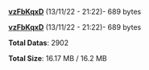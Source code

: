 [**vzFbKqxD**](/data/vzFbKqxD.txt) (13/11/22 - 21:22)- 689 bytes

[**vzFbKqxD**](/data/vzFbKqxD.txt) (13/11/22 - 21:22)- 689 bytes

**Total Datas**: 2902

**Total Size**: 16.17 MB / 16.2 MB